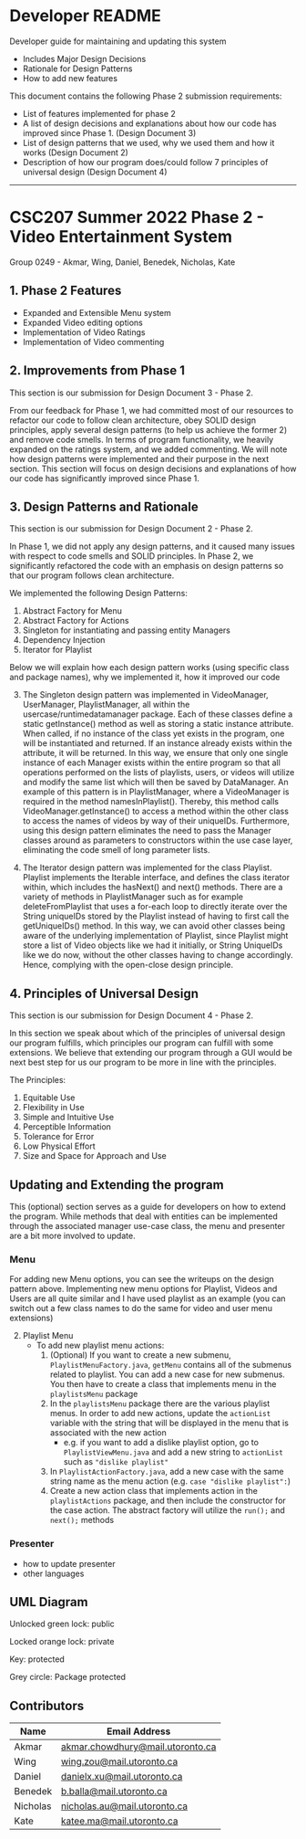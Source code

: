 # Developer README 

Developer guide for maintaining and updating this system
* Includes Major Design Decisions
* Rationale for Design Patterns
* How to add new features

This document contains the following Phase 2 submission requirements:
* List of features implemented for phase 2
* A list of design decisions and explanations about how our code has improved since Phase 1. (Design Document 3)
* List of design patterns that we used, why we used them and how it works (Design Document 2)
* Description of how our program does/could follow 7 principles of universal design (Design Document 4)


---

# CSC207 Summer 2022 Phase 2 - Video Entertainment System 
Group 0249 - Akmar, Wing, Daniel, Benedek, Nicholas, Kate

## 1. Phase 2 Features
* Expanded and Extensible Menu system
* Expanded Video editing options
* Implementation of Video Ratings
* Implementation of Video commenting

## 2. Improvements from Phase 1

This section is our submission for Design Document 3 - Phase 2.

From our feedback for Phase 1, we had committed most of our resources to refactor our code to follow clean architecture, 
obey SOLID design principles, apply several design patterns (to help us achieve the former 2) and remove code smells.
In terms of program functionality, we heavily expanded on the ratings system, and we added commenting.  We will note how 
design patterns were implemented and their purpose in the next section.  This section will focus on design decisions and 
explanations of how our code has significantly improved since Phase 1.

## 3. Design Patterns and Rationale

This section is our submission for Design Document 2 - Phase 2.

In Phase 1, we did not apply any design patterns, and it caused many issues with respect to code smells and SOLID principles. 
In Phase 2, we significantly refactored the code with an emphasis on design patterns so that our program follows clean architecture. 

We implemented the following Design Patterns:

1. Abstract Factory for Menu
2. Abstract Factory for Actions
3. Singleton for instantiating and passing entity Managers
4. Dependency Injection 
5. Iterator for Playlist

Below we will explain how each design pattern works (using specific class and package names), why we implemented it,
how it improved our code

3. The Singleton design pattern was implemented in VideoManager, UserManager, PlaylistManager, 
all within the usercase/runtimedatamanager package. Each of these classes define
a static getInstance() method as well as storing a static instance attribute. When called, if no instance
of the class yet exists in the program, one will be instantiated and returned. If an instance already exists
within the attribute, it will be returned. In this way, we ensure that only one single instance of each Manager
exists within the entire program so that all operations performed on the lists of playlists, users, or videos 
will utilize and modify the same list which will then be saved by DataManager. An example of this pattern is in PlaylistManager, 
where a VideoManager is required in the method namesInPlaylist(). Thereby, this method calls VideoManager.getInstance()
 to access a method within the other class to access the names of videos by way of their uniqueIDs. Furthermore, using this design
pattern eliminates the need to pass the Manager classes around as parameters to constructors within the use case layer, 
eliminating the code smell of long parameter lists. 


5. The Iterator design pattern was implemented for the class Playlist. Playlist implements the Iterable interface, and defines the
class iterator within, which includes the hasNext() and next() methods. 
There are a variety of methods in PlaylistManager such as for example
deleteFromPlaylist that uses a for-each loop to directly iterate over the 
String uniqueIDs stored by the Playlist instead of having to first call
the getUniqueIDs() method. In this way, we can avoid other classes being aware
of the underlying implementation of Playlist, since Playlist might store a list of Video objects
like we had it initially, or String UniqueIDs like we do now, without the other classes
having to change accordingly. Hence, complying with the open-close design
principle. 

## 4. Principles of Universal Design

This section is our submission for Design Document 4 - Phase 2.

In this section we speak about which of the principles of universal design our program fulfills, which principles our program 
can fulfill with some extensions.  We believe that extending our program through a GUI would be next best step for us our
program to be more in line with the principles.

The Principles:

1. Equitable Use
2. Flexibility in Use
3. Simple and Intuitive Use
4. Perceptible Information
5. Tolerance for Error
6. Low Physical Effort
7. Size and Space for Approach and Use


## Updating and Extending the program

This (optional) section serves as a guide for developers on how to extend the program.  While methods that deal with entities 
can be implemented through the associated manager use-case class, the menu and presenter are a bit more involved to update.


### Menu

For adding new Menu options, you can see the writeups on the design pattern above.  Implementing new menu options for Playlist,
Videos and Users are all quite similar and I have used playlist as an example (you can switch out a few class names to do
the same for video and user menu extensions)

   2. Playlist Menu
        * To add new playlist menu actions:
          1. (Optional) If you want to create a new submenu, `PlaylistMenuFactory.java`, `getMenu` contains all of the submenus related to playlist.
You can add a new case for new submenus.  You then have to create a class that implements menu in the `playlistsMenu` package
          2. In the `playlistsMenu` package there are the various playlist menus.  In order to add new actions, update the `actionList`
variable with the string that will be displayed in the menu that is associated with the new action
             * e.g. if you want to add a dislike playlist option, go to `PlaylistViewMenu.java` and add a new string to `actionList` such as `"dislike playlist"`
          3. In `PlaylistActionFactory.java`, add a new case with the same string name as the menu action (e.g. `case "dislike playlist":`)
          4. Create a new action class that implements action in the `playlistActions` package, and then include the constructor for the case action.
The abstract factory will utilize the `run();` and `next();` methods

### Presenter

- how to update presenter
- other languages

## UML Diagram

Unlocked green lock: public

Locked orange lock: private

Key: protected

Grey circle: Package protected


## Contributors

|Name|Email Address|
|----|-------------|
|Akmar|akmar.chowdhury@mail.utoronto.ca|
|Wing|wing.zou@mail.utoronto.ca|
|Daniel|danielx.xu@mail.utoronto.ca|
|Benedek|b.balla@mail.utoronto.ca|
|Nicholas|nicholas.au@mail.utoronto.ca|
|Kate|katee.ma@mail.utoronto.ca|